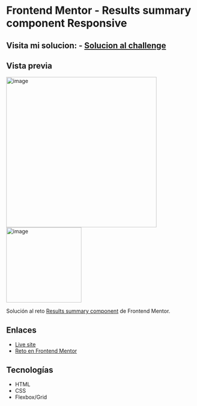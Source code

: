 # Frontend Mentor - Results summary component Responsive

## Visita mi solucion: - [Solucion al challenge](https://rdz-summary-component.netlify.app/)

## Vista previa
<img width="400" alt="image" src="https://github.com/user-attachments/assets/fdac5c9f-bb21-4301-a8d3-74335920bf3b" />
<img width="200" alt="image" src="https://github.com/user-attachments/assets/90bed01b-a67e-4d9b-aad5-7e49a8c0f9c5" />


Solución al reto [Results summary component](https://www.frontendmentor.io/challenges/results-summary-component-CE_K6s0maV) de Frontend Mentor.

## Enlaces
- [Live site](https://rdz-summary-component.netlify.app/)
- [Reto en Frontend Mentor](https://www.frontendmentor.io/challenges/results-summary-component-CE_K6s0maV)

## Tecnologías
- HTML
- CSS
- Flexbox/Grid

